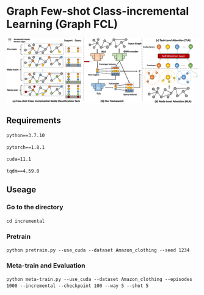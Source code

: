 # Graph Few-shot Class-incremental Learning (Graph FCL)
![Alt text](frame.png)
## Requirements
`python==3.7.10`

`pytorch==1.8.1`

`cuda=11.1`

`tqdm==4.59.0`
## Useage
### Go to the directory
`cd incremental`
### Pretrain
`python pretrain.py --use_cuda --dataset Amazon_clothing --seed 1234` 
### Meta-train and Evaluation
`python meta-train.py --use_cuda --dataset Amazon_clothing --episodes 1000 --incremental --checkpoint 100 --way 5 --shot 5`
